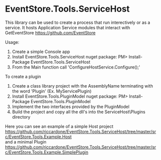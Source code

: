 # EventStore.Tools.ServiceHost
This library can be used to create a process that run interectively or as a service. It hosts Application Service modules that interact with GetEventStore https://github.com/EventStore  
  
Usage:  
1) Create a simple Console app  
2) Install EventStore.Tools.ServiceHost nuget package: PM> Install-Package EventStore.Tools.ServiceHost  
3) From the Main function call 'ConfigureHostService.Configure();' 

To create a plugin  
1) Create a class library project with the AssemblyName terminating with the word 'Plugin' (Ex. MyServicePlugin)  
2) Install EventStore.Tools.PluginModel nuget package: PM> Install-Package EventStore.Tools.PluginModel  
3) Implement the two interfaces provided by the PluginModel  
4) Build the project and copy all the dll's into the ServiceHost\Plugins directory  
  
Here you can see an example of a simple Host project   https://github.com/riccardone/EventStore.Tools.ServiceHost/tree/master/src/EventStore.Tools.Example.Host  
and a minimal Plugin  
https://github.com/riccardone/EventStore.Tools.ServiceHost/tree/master/src/EventStore.Tools.Example.SimplePlugin 
